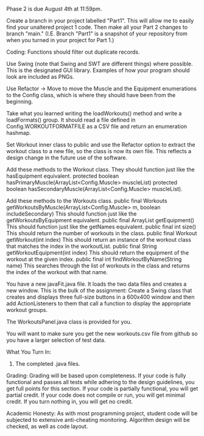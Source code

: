 Phase 2 is due August 4th at 11:59pm. 

Create a branch in your project labelled "Part1". This will allow me to easily find your unaltered project 1 code. Then make all your Part 2 changes to branch "main." (I.E. Branch "Part1" is a snapshot of your repository from when you turned in your project for Part 1.) 

Coding:
Functions should filter out duplicate records.

Use Swing (note that Swing and SWT are different things) where possible. This is the designated GUI library. Examples of how your program should look are included as PNGs. 

Use Refactor -> Move to move the Muscle and the Equipment enumerations to the Config class, which is where they should have been from the beginning. 

Take what you learned writing the loadWorkouts() method and write a loadFormats() group. It should read a file defined in Config.WORKOUTFORMATFILE as a CSV file and return an enumeration hashmap.

Set Workout inner class to public and use the Refactor option to extract the workout class to a new file, so the class is now its own file. This reflects a design change in the future use of the software.

Add these methods to the Workout class. They should function just like the hasEquipment equivalent.
protected boolean hasPrimaryMuscle(ArrayList<Config.Muscle> muscleList) 
protected boolean hasSecondaryMuscle(ArrayList<Config.Muscle> muscleList).

Add these methods to the Workouts class. 
public final Workouts getWorkoutsByMuscle(ArrayList<Config.Muscle> m, boolean includeSecondary)
This should function just like the getWorkoutsByEquipment equivalent.
public final ArrayList<String> getEquipment()
This should function just like the getNames equivalent.
public final int size()
This should return the number of workouts in the class.
public final Workout getWorkout(int index)
This should return an instance of the workout class that matches the index in the workoutList.
public final String getWorkoutEquipment(int index)
This should return the equipment of the workout at the given index.
public final int findWorkoutByName(String name)
This searches through the list of workouts in the class and returns the index of the workout with that name.

You have a new javaFit.java file. It loads the two data files and creates a new window. This is the bulk of the assignment: Create a Swing class that creates and displays three full-size buttons in a 600x400 window and then add ActionListeners to them that call a function to display the appropriate workout groups.

The WorkoutsPanel.java class is provided for you.

You will want to make sure you get the new workouts.csv file from github so you have a larger selection of test data. 

What You Turn In:
1) The completed .java files.

Grading: 
Grading will be based upon completeness. If your code is fully functional and passes all tests while adhering to the design guidelines, you get full points for this section. If your code is partially functional, you will get partial credit. If your code does not compile or run, you will get minimal credit. If you turn nothing in, you will get no credit.

Academic Honesty: As with most programming project, student code will be subjected to extensive anti-cheating monitoring. Algorithm design will be checked, as well as code layout. 

